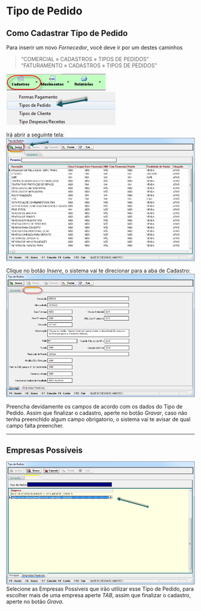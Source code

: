 # Tipo de Pedido

## Como Cadastrar Tipo de Pedido


Para inserir um novo *Fornecedor*, você deve ir por um destes caminhos  

> “COMERCIAL » CADASTROS » TIPOS DE PEDIDOS”  
> “FATURAMENTO » CADASTROS » TIPOS DE PEDIDOS”  

![1](/img/cadastro-tipo-pedido/1.png)  
![2](/img/cadastro-tipo-pedido/2.png)  

Irá abrir a seguinte tela:
![3](/img/cadastro-tipo-pedido/3.png)  

Clique no botão *Insere*, o sistema vai te direcionar para a aba de Cadastro:  
![4](/img/cadastro-tipo-pedido/4.png)  

Preencha devidamente os campos de acordo com os dados do Tipo de Pedido. Assim que finalizar o cadastro, aperte no botão *Gravar*, caso não tenha preenchido algum campo obrigatorio, o sistema vai te avisar de qual campo falta preencher.  

---

## Empresas Possíveis

![5](/img/cadastro-tipo-pedido/5.png)  
Selecione as Empresas Possíveis que irão utilizar esse Tipo de Pedido, para escolher mais de uma empresa aperte *TAB*, assim que finalizar o cadastro, aperte no botão *Grava*.  
